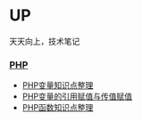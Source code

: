 # UP
天天向上，技术笔记

### [PHP](php/)

* [PHP变量知识点整理](php/PHP变量知识点整理.md)  
* [PHP变量的引用赋值与传值赋值](php/PHP变量的引用赋值与传值赋值.md)  
* [PHP函数知识点整理](php/PHP函数知识点整理.md)  